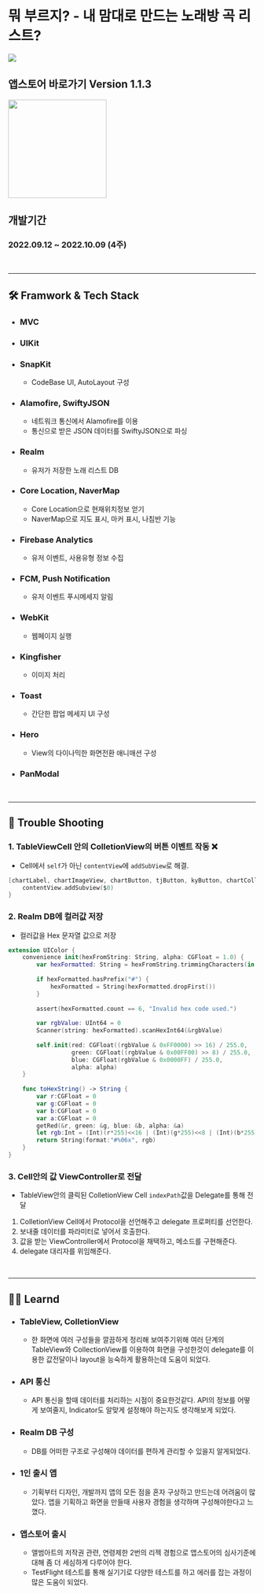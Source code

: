 # **뭐 부르지? - 내 맘대로 만드는 노래방 곡 리스트?**

<img src="https://velog.velcdn.com/images/rytak108/post/b91aaee0-fe95-4167-af04-7d46654db7ea/image.png">

<br> 

## **앱스토어 바로가기 Version 1.1.3**

<a href="https://apps.apple.com/kr/app/%EB%AD%90-%EB%B6%80%EB%A5%B4%EC%A7%80-%EB%82%B4-%EB%A7%98%EB%8C%80%EB%A1%9C-%EB%A7%8C%EB%93%9C%EB%8A%94-%EB%85%B8%EB%9E%98-%EB%A6%AC%EC%8A%A4%ED%8A%B8/id6443573821" target="_blank"><img src="https://developer.apple.com/news/images/download-on-the-app-store-badge.png" width="200px" /></a>  

## **개발기간**
### 2022.09.12 ~ 2022.10.09 (4주)  


<br>

---
## **🛠️ Framwork & Tech Stack**
- ### MVC
- ### UIKit
- ### SnapKit
    - CodeBase UI, AutoLayout 구성
- ### Alamofire, SwiftyJSON
    - 네트워크 통신에서 Alamofire를 이용
    - 통신으로 받은 JSON 데이터를 SwiftyJSON으로 파싱
- ### Realm
    - 유저가 저장한 노래 리스트 DB
- ### Core Location, NaverMap
    - Core Location으로 현재위치정보 얻기
    - NaverMap으로 지도 표시, 마커 표시, 나침반 기능
- ### Firebase Analytics
    - 유저 이벤트, 사용유형 정보 수집
- ### FCM, Push Notification
    - 유저 이벤트 푸시메세지 알림
- ### WebKit
    - 웹페이지 실행
- ### Kingfisher
    - 이미지 처리
- ### Toast
    - 간단한 팝업 메세지 UI 구성
- ### Hero
    - View의 다이나믹한 화면전환 애니매션 구성
- ### PanModal

<br>

---
## **🔴 Trouble Shooting**

### 1. TableViewCell 안의 ColletionView의 버튼 이벤트 작동 ❌

- Cell에서 ```self```가 아닌 ```contentView```에 ```addSubView```로 해결.
```swift
[chartLabel, chartImageView, chartButton, tjButton, kyButton, chartCollectionView].forEach {
    contentView.addSubview($0)
}
```
### 2. Realm DB에 컬러값 저장
- 컬러값을 Hex 문자열 값으로 저장

```swift
extension UIColor {
    convenience init(hexFromString: String, alpha: CGFloat = 1.0) {
        var hexFormatted: String = hexFromString.trimmingCharacters(in: CharacterSet.whitespacesAndNewlines).uppercased()
        
        if hexFormatted.hasPrefix("#") {
            hexFormatted = String(hexFormatted.dropFirst())
        }
        
        assert(hexFormatted.count == 6, "Invalid hex code used.")
        
        var rgbValue: UInt64 = 0
        Scanner(string: hexFormatted).scanHexInt64(&rgbValue)
        
        self.init(red: CGFloat((rgbValue & 0xFF0000) >> 16) / 255.0,
                  green: CGFloat((rgbValue & 0x00FF00) >> 8) / 255.0,
                  blue: CGFloat(rgbValue & 0x0000FF) / 255.0,
                  alpha: alpha)
    }
    
    func toHexString() -> String {
        var r:CGFloat = 0
        var g:CGFloat = 0
        var b:CGFloat = 0
        var a:CGFloat = 0
        getRed(&r, green: &g, blue: &b, alpha: &a)
        let rgb:Int = (Int)(r*255)<<16 | (Int)(g*255)<<8 | (Int)(b*255)<<0
        return String(format:"#%06x", rgb)
    }
}
```

### 3. Cell안의 값 ViewController로 전달
- TableView안의 클릭된 ColletionView Cell ```indexPath```값을 Delegate를 통해 전달

1. ColletionView Cell에서 Protocol을 선언해주고 delegate 프로퍼티를 선언한다.
2. 보내줄 데이터를 파라미터로 넣어서 호출한다.
3. 값을 받는 ViewController에서 Protocol을 채택하고, 메소드를 구현해준다.
4. delegate 대리자를 위임해준다.

<br>

---

## **✍🏻 Learnd**

- ### TableView, ColletionView
    - 한 화면에 여러 구성들을 깔끔하게 정리해 보여주기위해 여러 단계의 TableView와 CollectionView를 이용하여 화면을 구성한것이 delegate를 이용한 값전달이나 layout을 능숙하게 활용하는데 도움이 되었다.

- ### API 통신
    - API 통신을 할때 데이터를 처리하는 시점이 중요한것같다. API의 정보를 어떻게 보여줄지, Indicator도 알맞게 설정해야 하는지도 생각해보게 되었다. 

- ### Realm DB 구성
    - DB를 어떠한 구조로 구성해야 데이터를 편하게 관리할 수 있을지 알게되었다.

- ### 1인 출시 앱
    - 기획부터 디자인, 개발까지 앱의 모든 점을 혼자 구상하고 만드는데 어려움이 많았다. 앱을 기획하고 화면을 만들때 사용자 경험을 생각하며 구성해야한다고 느꼈다. 

- ### 앱스토어 출시
    - 앨범아트의 저작권 관련, 연령제한 2번의 리젝 경험으로 앱스토어의 심사기준에 대해 좀 더 세심하게 다루어야 한다.
    - TestFlight 테스트를 통해 실기기로 다양한 테스트를 하고 에러를 잡는 과정이 많은 도움이 되었다.

